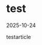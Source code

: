 <!doctype html><html lang="de">
<head>
<meta charset="utf-8">
<title>test — Blog</title>
<meta name="description" content="">
<meta name="viewport" content="width=device-width, initial-scale=1">
<link rel="canonical" href="https://zukunftsberatung.xyz/blog/posts/2025-10-24-test.md">
<meta property="og:title" content="test">
<meta property="og:description" content="">

<meta property="og:type" content="article">
<meta property="article:published_time" content="2025-10-24">
<script type="application/ld+json">
  {"@context":"https://schema.org","@type":"Article","headline":"test","datePublished":"2025-10-24","keywords":""}
  </script>
  <link rel="stylesheet" href="/assets/mobirise/css/mbr-additional.css">
  </head>
  <body>
  <main class="container" style="max-width:900px;margin:2rem auto;padding:1rem">
  <h1>test</h1>
  <p><time datetime="2025-10-24">2025-10-24</time></p>
  
  <p>testarticle</p>
  </main>
</body></html>